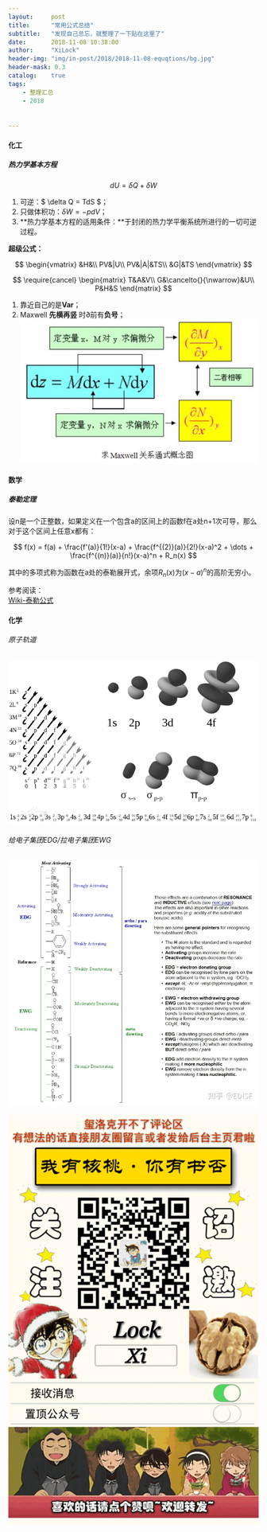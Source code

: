 ```yaml
---
layout:     post
title:      "常用公式总结"
subtitle:   "发现自己总忘，就整理了一下贴在这里了"
date:       2018-11-08 10:38:00
author:     "XiLock"
header-img: "img/in-post/2018/2018-11-08-equqtions/bg.jpg"
header-mask: 0.3
catalog:    true
tags:
    - 整理汇总
    - 2018


---
```



#### 化工
##### 热力学基本方程

$$dU = \delta Q + \delta W $$

1. 可逆：$ \delta Q = TdS $；
2. 只做体积功：$\delta W = -pdV$；
3. **热力学基本方程的适用条件：**于封闭的热力学平衡系统所进行的一切可逆过程。

**超级公式：**

$$
\begin{vmatrix}
&H&\\
PV&|U\\
PV&|A|&TS\\
&G|&TS
\end{vmatrix}
$$

$$
\require{cancel}
\begin{matrix}
T&A&V\\
G&\cancelto{}{\nwarrow}&U\\
P&H&S
\end{matrix}
$$

1. 靠近自己的是**Var**；
2. Maxwell **先横再竖** 时$\partial$前有**负号**；
![](/img/in-post/2018/2018-11-08-equqtions/maxwell.JPG)
#### 数学
##### 泰勒定理
设n是一个正整数，如果定义在一个包含a的区间上的函数f在a处n+1次可导，那么对于这个区间上任意x都有：

$$
f(x) = f(a) + \frac{f'(a)}{1!}(x-a) + \frac{f^{(2)}(a)}{2!}(x-a)^2 + \dots + \frac{f^{(n)}(a)}{n!}(x-a)^n + R_n(x)
$$

其中的多项式称为函数在a处的泰勒展开式，余项$R_n(x)$为$(x-a)^n$的高阶无穷小。

参考阅读：  
[Wiki-泰勒公式](https://zh.wikipedia.org/wiki/%E6%B3%B0%E5%8B%92%E5%85%AC%E5%BC%8F)

#### 化学
###### 原子轨道
![](/img/in-post/整理汇总/2018-11-08-equations/spdfg_MO.png)
###### 给电子集团EDG/拉电子集团EWG
![](/img/in-post/整理汇总/2018-11-08-equations/EDG_EWG.png)


![](/img/wc-tail.GIF)
